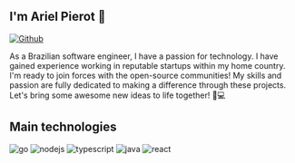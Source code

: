 ## I'm Ariel Pierot 👋

[![Github](https://img.shields.io/badge/GitHub-100000?style=for-the-badge&logo=github&logoColor=white)](https://github.com/arielpierot)

As a Brazilian software engineer, I have a passion for technology. I have gained experience working in reputable startups within my home country. I'm ready to join forces with the open-source communities! My skills and passion are fully dedicated to making a difference through these projects. Let's bring some awesome new ideas to life together! 🚀💻


## Main technologies

<img alt="go" src="https://img.shields.io/badge/Go-00ADD8?style=for-the-badge&logo=go&logoColor=white">
<img alt="nodejs" src="https://img.shields.io/badge/Node.js-43853D?style=for-the-badge&logo=node.js&logoColor=white">
<img alt="typescript" src="https://img.shields.io/badge/TypeScript-007ACC?style=for-the-badge&logo=typescript&logoColor=white">
<img alt="java" src="https://img.shields.io/badge/Java-ED8B00?style=for-the-badge&logo=java&logoColor=white">
<img alt="react" src="https://img.shields.io/badge/React-20232A?style=for-the-badge&logo=react&logoColor=61DAFB">

